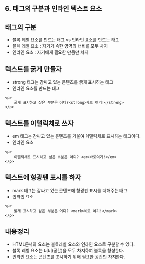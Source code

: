 ## 6. 태그의 구분과 인라인 텍스트 요소

## 태그의 구분

- 블록 레벨 요소를 만드는 태그 vs 인라인 요소를 만드는 태그
- 블렉 레벨 요소 : 자기가 속한 영역의 너비를 모두 차지
- 인라인 요소 : 자기에게 필요한 만큼만 차지

## 텍스트를 굵게 만들자

- strong 태그는 감싸고 있는 콘텐츠를 굵게 표시하는 태그
- 인라인 요소를 만드는 태그

```
<p>
    굵게 표시하고 싶은 부분은 어디?<strong>바로 여기!</strong>
</p>
```
## 텍스트를 이탤릭체로 쓰자
- em 태그는 감싸고 있는 콘텐츠를 기울여 이탤릭체로 표시하는 태그이다.
- 인라인 요소
```
<p>
    이탤릭체로 표시하고 싶은 부분은 어디? <em>바로여기!</em>
</p>
```
## 텍스트에 형광펜 표시를 하자
- mark 태그는 감싸고 있는 콘텐츠에 형광펜 표시를 더해주는 태그
- 인라인 요소
```
<p>
    밝게 표시하고 싶은 부분은 어디? <mark>바로 여기!</mark>
</p>
```

## 내용정리
- HTML문서의 요소는 블록레벨 요소와 인라인 요소로 구분할 수 있다.
- 블록 레벨 요소는 너비(공간)을 모두 차지하여 블록을 형성한다.
- 인라인 요소는 콘텐츠를 표시하기 위해 필요한 공간만 차지한다.